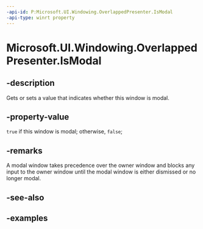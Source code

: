```yaml
---
-api-id: P:Microsoft.UI.Windowing.OverlappedPresenter.IsModal
-api-type: winrt property
---
```


# Microsoft.UI.Windowing.OverlappedPresenter.IsModal

<!--
public bool IsModal { get; set; }
-->


## -description

Gets or sets a value that indicates whether this window is modal.

## -property-value

`true` if this window is modal; otherwise, `false`;

## -remarks

A modal window takes precedence over the owner window and blocks any input to the owner window until the modal window is either dismissed or no longer modal.

## -see-also

## -examples



